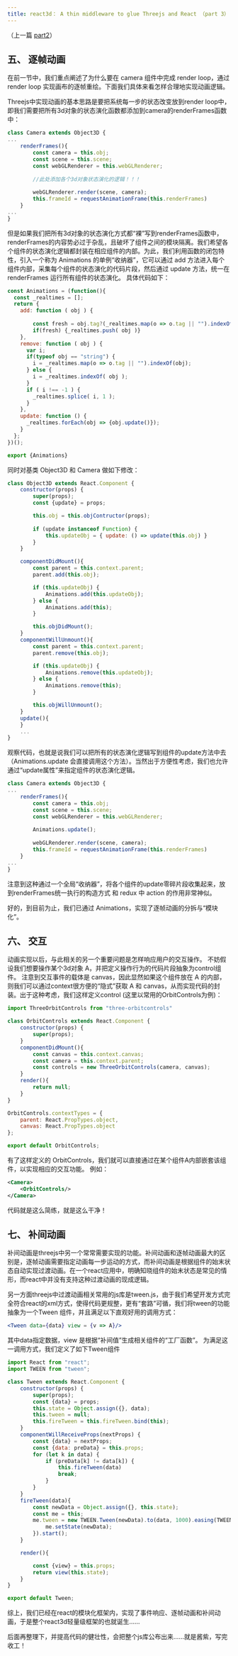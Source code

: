 ```yaml
---
title: react3d： A thin middleware to glue Threejs and React （part 3）
---
```

（上一篇 [part2](../react3d_2/index.md)）

## 五、 逐帧动画

在前一节中，我们重点阐述了为什么要在 camera 组件中完成 render loop，通过render loop 实现画布的逐帧重绘。下面我们具体来看怎样合理地实现动画逻辑。

Threejs中实现动画的基本思路是要把系统每一步的状态改变放到render loop中，即我们需要把所有3d对象的状态演化函数都添加到camera的renderFrames函数中：

```jsx
class Camera extends Object3D {
...
	renderFrames(){
		const camera = this.obj;
		const scene = this.scene;
		const webGLRenderer = this.webGLRenderer;
		
		//此处添加各个3d对象状态演化的逻辑！！！
		
		webGLRenderer.render(scene, camera);
		this.frameId = requestAnimationFrame(this.renderFrames)
	}
...
}
```

但是如果我们把所有3d对象的状态演化方式都“裸”写到renderFrames函数中，renderFrames的内容势必过于杂乱，且破坏了组件之间的模块隔离。我们希望各个组件的状态演化逻辑都封装在相应组件的内部。为此，我们利用函数的闭包特性，引入一个称为 Animations 的单例“收纳器”，它可以通过 add 方法进入每个组件内部，采集每个组件的状态演化的代码片段，然后通过 update 方法，统一在 renderFrames 运行所有组件的状态演化。 具体代码如下：

```jsx
const Animations = (function(){
  const _realtimes = [];
  return {
    add: function ( obj ) {
      
        const fresh = obj.tag?(_realtimes.map(o => o.tag || "").indexOf(obj.tag)==-1):true;
        if(fresh) {_realtimes.push( obj )}
    },
    remove: function ( obj ) {
      var i;
      if(typeof obj == "string") {
        i = _realtimes.map(o => o.tag || "").indexOf(obj);
      } else {
        i = _realtimes.indexOf( obj );
      }
      if ( i !== -1 ) {
        _realtimes.splice( i, 1 );
      }
    },
    update: function () {
      _realtimes.forEach(obj => {obj.update()});
    }
  };
})();

export {Animations}
```

同时对基类 Object3D 和 Camera 做如下修改：

```jsx
class Object3D extends React.Component {
	constructor(props) {
		super(props);
		const {update} = props;

		this.obj = this.objContructor(props);
		
		if (update instanceof Function) {
			this.updateObj = { update: () => update(this.obj) }
		}
	}

	componentDidMount(){
		const parent = this.context.parent;
		parent.add(this.obj);

		if (this.updateObj) {
			Animations.add(this.updateObj);
		} else {
			Animations.add(this);
		}

		this.objDidMount();
	}
	componentWillUnmount(){
		const parent = this.context.parent;
		parent.remove(this.obj);

		if (this.updateObj) {
			Animations.remove(this.updateObj);
		} else {
			Animations.remove(this);
		}

		this.objWillUnmount();
	}
	update(){
	}
	...
}
```

观察代码，也就是说我们可以把所有的状态演化逻辑写到组件的update方法中去（Animations.update 
会直接调用这个方法）。当然出于方便性考虑，我们也允许通过“update属性”来指定组件的状态演化逻辑。


```jsx
class Camera extends Object3D {
...
	renderFrames(){
		const camera = this.obj;
		const scene = this.scene;
		const webGLRenderer = this.webGLRenderer;
		
		Animations.update(); 
		
		webGLRenderer.render(scene, camera);
		this.frameId = requestAnimationFrame(this.renderFrames)
	}
...
}
```

注意到这种通过一个全局“收纳器”，将各个组件的update零碎片段收集起来，放到renderFrames统一执行的构造方式 和 redux 中 action 的作用非常神似。

好的，到目前为止，我们已通过 Animations，实现了逐帧动画的分拆与“模块化”。


## 六、 交互

动画实现以后，与此相关的另一个重要问题是怎样响应用户的交互操作。 不妨假设我们想要操作某个3d对象 A，并把定义操作行为的代码片段抽象为control组件。 注意到交互事件的载体是 canvas，因此显然如果这个组件放在 A 的内部，则我们可以通过context很方便的“隐式”获取 A 和 canvas，从而实现代码的封装。出于这种考虑，我们这样定义control (这里以常用的OrbitControls为例)：

```jsx
import ThreeOrbitControls from "three-orbitcontrols"

class OrbitControls extends React.Component {
	constructor(props) {
		super(props);
	}
	componentDidMount(){
		const canvas = this.context.canvas;
		const camera = this.context.parent;
		const controls = new ThreeOrbitControls(camera, canvas);
	}
	render(){
		return null;
	}
}

OrbitControls.contextTypes = {
	parent: React.PropTypes.object,
	canvas: React.PropTypes.object
};

export default OrbitControls;
```

有了这样定义的 OrbitControls，我们就可以直接通过在某个组件A内部嵌套该组件，以实现相应的交互功能。 例如：

```xml
<Camera>
	<OrbitControls/>
</Camera>
```
代码就是这么简练，就是这么干净！


## 七、 补间动画

补间动画是threejs中另一个常常需要实现的功能。补间动画和逐帧动画最大的区别是，逐帧动画需要指定动画每一步运动的方式，而补间动画是根据组件的始末状态自动实现过渡动画。在一个react应用中，明确知晓组件的始末状态是常见的情形，而react中并没有支持这种过渡动画的现成逻辑。

另一方面threejs中过渡动画相关常用的js库是tween.js，由于我们希望开发方式完全符合react的xml方式，使得代码更规整，更有“套路”可循，我们将tween的功能抽象为一个Tween 组件，并且满足以下直观好用的调用方式：

```jsx
<Tween data={data} view = {v => A}/>

```
其中data指定数据，view 是根据“补间值”生成相关组件的“工厂函数”。 为满足这一调用方式，我们定义了如下Tween组件

```jsx
import React from "react";
import TWEEN from "tween";

class Tween extends React.Component {
	constructor(props) {
		super(props);
		const {data} = props;
		this.state = Object.assign({}, data);
		this.tween = null;
		this.fireTween = this.fireTween.bind(this);
	}
	componentWillReceiveProps(nextProps) {
		const {data} = nextProps;
		const {data: preData} = this.props;
		for (let k in data) {
			if (preData[k] != data[k]) {
				this.fireTween(data)
				break;
			}
		}
	}
	fireTween(data){
		const newData = Object.assign({}, this.state);
		const me = this;
		me.tween = new TWEEN.Tween(newData).to(data, 1000).easing(TWEEN.Easing.Quadratic.Out).onUpdate(function() {
			me.setState(newData);
		}).start();
	}

	render(){

		const {view} = this.props;
		return view(this.state);
	}
}

export default Tween;
```
综上，我们已经在react的模块化框架内，实现了事件响应、逐帧动画和补间动画，于是整个react3d轻量级框架的也就诞生……

后面再整理下，并提高代码的健壮性，会把整个js库公布出来……就是酱紫，写完收工！